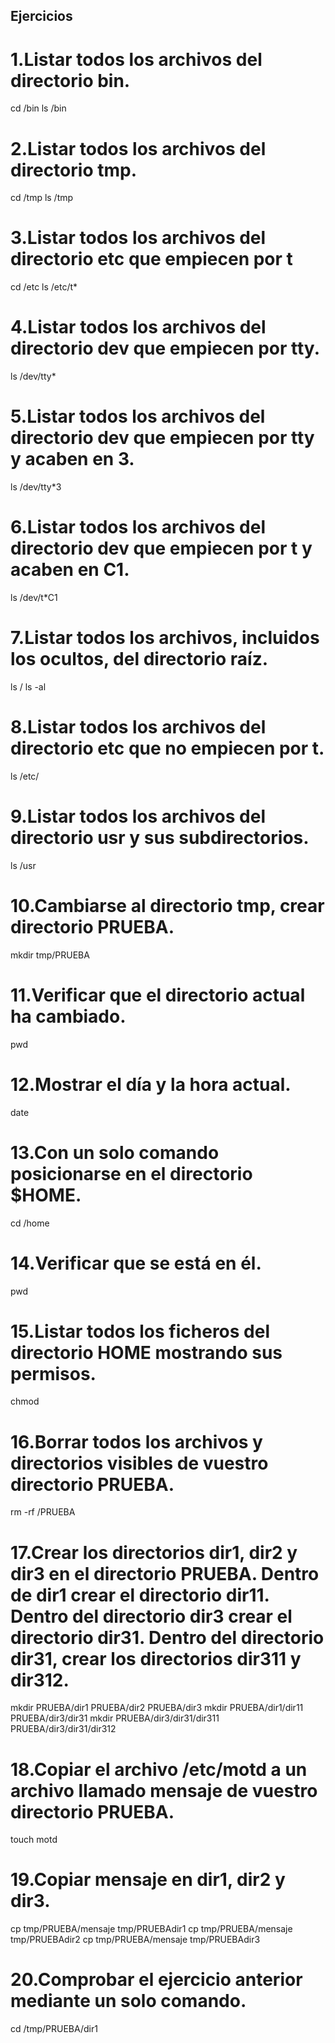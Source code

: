 ## Ejercicios 
# 1.Listar todos los archivos del directorio bin.
cd /bin
ls /bin
# 2.Listar todos los archivos del directorio tmp.
cd /tmp
ls /tmp
# 3.Listar todos los archivos del directorio etc que empiecen por t
cd /etc
ls /etc/t*
# 4.Listar todos los archivos del directorio dev que empiecen por tty.
ls /dev/tty*
# 5.Listar todos los archivos del directorio dev que empiecen por tty y acaben en 3.
ls /dev/tty*3
# 6.Listar todos los archivos del directorio dev que empiecen por t y acaben en C1.
ls /dev/t*C1
# 7.Listar todos los archivos, incluidos los ocultos, del directorio raíz.
ls /
ls -al
# 8.Listar todos los archivos del directorio etc que no empiecen por t.
ls /etc/
# 9.Listar todos los archivos del directorio usr y sus subdirectorios.
ls /usr
# 10.Cambiarse al directorio tmp, crear directorio PRUEBA.
mkdir tmp/PRUEBA
# 11.Verificar que el directorio actual ha cambiado.
pwd
# 12.Mostrar el día y la hora actual.
date
# 13.Con un solo comando posicionarse en el directorio $HOME.
cd /home
# 14.Verificar que se está en él.
pwd
# 15.Listar todos los ficheros del directorio HOME mostrando sus permisos.
chmod
# 16.Borrar todos los archivos y directorios visibles de vuestro directorio PRUEBA.
rm -rf /PRUEBA
# 17.Crear los directorios dir1, dir2 y dir3 en el directorio PRUEBA. Dentro de dir1 crear el directorio dir11. Dentro del directorio dir3 crear el directorio dir31. Dentro del directorio dir31, crear los directorios dir311 y dir312.
mkdir PRUEBA/dir1 PRUEBA/dir2 PRUEBA/dir3
mkdir PRUEBA/dir1/dir11 PRUEBA/dir3/dir31
mkdir PRUEBA/dir3/dir31/dir311 PRUEBA/dir3/dir31/dir312
# 18.Copiar el archivo /etc/motd a un archivo llamado mensaje de vuestro directorio PRUEBA.
touch motd

# 19.Copiar mensaje en dir1, dir2 y dir3.
cp tmp/PRUEBA/mensaje tmp/PRUEBAdir1
cp tmp/PRUEBA/mensaje tmp/PRUEBAdir2 
cp tmp/PRUEBA/mensaje tmp/PRUEBAdir3
# 20.Comprobar el ejercicio anterior mediante un solo comando.
cd /tmp/PRUEBA/dir1
